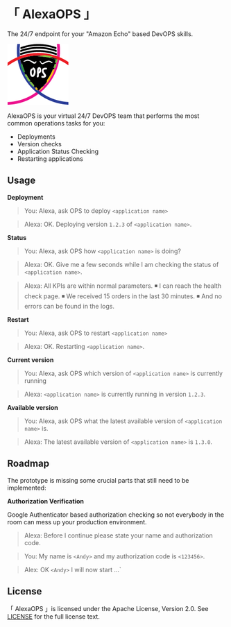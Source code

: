 # 「 AlexaOPS 」
The 24/7 endpoint for your "Amazon Echo" based DevOPS skills.

![AlexaOPS logo](files/logo/alexaops.png)

AlexaOPS is your virtual 24/7 DevOPS team that performs the most common operations tasks for you:

- Deployments
- Version checks
- Application Status Checking
- Restarting applications

## Usage

**Deployment**

> You: Alexa, ask OPS to deploy `<application name>`

> Alexa: OK. Deploying version `1.2.3` of `<application name>`.

**Status**

> You: Alexa, ask OPS how `<application name>` is doing?

> Alexa: OK. Give me a few seconds while I am checking the status of `<application name>`.

> Alexa: All KPIs are within normal parameters.
> ◾ I can reach the health check page.
> ◾ We received 15 orders in the last 30 minutes.
> ◾ And no errors can be found in the logs.

**Restart**

> You: Alexa, ask OPS to restart `<application name>`

> Alexa: OK. Restarting `<application name>`.

**Current version**

> You: Alexa, ask OPS which version of `<application name>` is currently running

> Alexa: `<application name>` is currently running in version `1.2.3`.

**Available version**

> You: Alexa, ask OPS what the latest available version of `<application name>` is.

> Alexa: The latest available version of `<application name>` is `1.3.0`.

## Roadmap

The prototype is missing some crucial parts that still need to be implemented:

**Authorization Verification**

Google Authenticator based authorization checking so not everybody in the room can mess up your production environment.

> Alexa: Before I continue please state your name and authorization code.

> You: My name is `<Andy>` and my authorization code is `<123456>`.

> Alex: OK `<Andy>` I will now start ...`

## License

「 AlexaOPS 」is licensed under the Apache License, Version 2.0. See [LICENSE](LICENSE) for the full license text.
